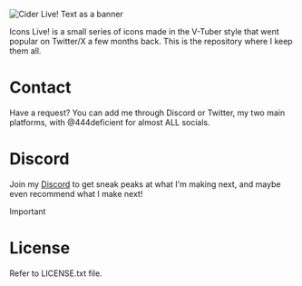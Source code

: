 ![Cider Live! Text as a banner](https://github.com/user-attachments/assets/b954e0bc-62cc-488f-b96d-0ec0e2feff1b)

Icons Live! is a small series of icons made in the V-Tuber style that went popular on Twitter/X a few months back. This is the repository where I keep them all.

# Contact
Have a request? You can add me through Discord or Twitter, my two main platforms, with @444deficient for almost ALL socials.

# Discord
Join my [Discord](https://discord.com/invite/989x8YPSm5) to get sneak peaks at what I'm making next, and maybe even recommend what I make next!

> [!IMPORTANT]
> # License
> Refer to LICENSE.txt file.
